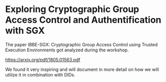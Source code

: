 # Exploring Cryptographic Group Access Control and Authentification with SGX

The paper IBBE-SGX: Cryptographic Group Access Control using Trusted Execution Environments
got analyzed during the workshop. 

https://arxiv.org/pdf/1805.01563.pdf

We found it very inspiring and will document in more detail on how we will utilize it in combination with DIDs.

